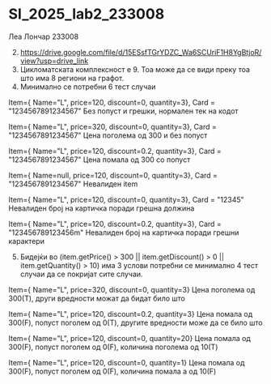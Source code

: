 # SI_2025_lab2_233008

Леа Лончар 233008

2. https://drive.google.com/file/d/15ESsfTGrYDZC_Wa6SCUriF1H8YgBtjoR/view?usp=drive_link
3. Цикломатската комплексност е 9. Тоа може да се види преку тоа што има 8 региони на графот.
4. Минимално се потребни 6 тест случаи

Item={ Name="L", price=120, discount=0, quantity=3}, Card = "1234567891234567"
Без попуст и грешки, нормален тек на кодот

Item={ Name="L", price=320, discount=0, quantity=3}, Card = "1234567891234567"
Цена поголема од 300 и без попуст

Item={ Name="L", price=120, discount=0.2, quantity=3}, Card = "1234567891234567"
Цена помала од 300 со попуст

Item={ Name=null, price=120, discount=0, quantity=3}, Card = "1234567891234567"
Невалиден item

Item={ Name="L", price=120, discount=0, quantity=3}, Card = "12345"
Невалиден број на картичка поради грешна должина

Item={ Name="L", price=120, discount=0.2, quantity=3}, Card = "123456789123456m"
Невалиден број на картичка поради грешни карактери

5. Бидејќи во (item.getPrice() > 300 || item.getDiscount() > 0 || item.getQuantity() > 10) има 3 услови потребни се минимално 4 тест случаи да се покријат сите случаи. 

Item={ Name="L", price=320, discount=0, quantity=3}
Цена поголема од 300(T), други вредности можат да бидат било што

Item={ Name="L", price=120, discount=0.2, quantity=3}
Цена помала од 300(F), попуст поголем од 0(T), другите вредности може да се било што

Item={ Name="L", price=120, discount=0, quantity=20}
Цена помала од 300(F), попуст поголем од 0(F), количина поголема од 10(T)

Item={ Name="L", price=120, discount=0, quantity=1}
Цена помала од 300(F), попуст поголем од 0(F), количина помала а од 10(F)
   
